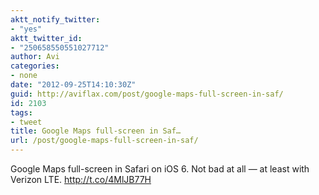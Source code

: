 ```yaml
---
aktt_notify_twitter:
- "yes"
aktt_twitter_id:
- "250658550551027712"
author: Avi
categories:
- none
date: "2012-09-25T14:10:30Z"
guid: http://aviflax.com/post/google-maps-full-screen-in-saf/
id: 2103
tags:
- tweet
title: Google Maps full-screen in Saf…
url: /post/google-maps-full-screen-in-saf/
---
```

Google Maps full-screen in Safari on iOS 6. Not bad at all — at least with Verizon LTE. <a href="http://t.co/4MlJB77H" rel="nofollow">http://t.co/4MlJB77H</a>